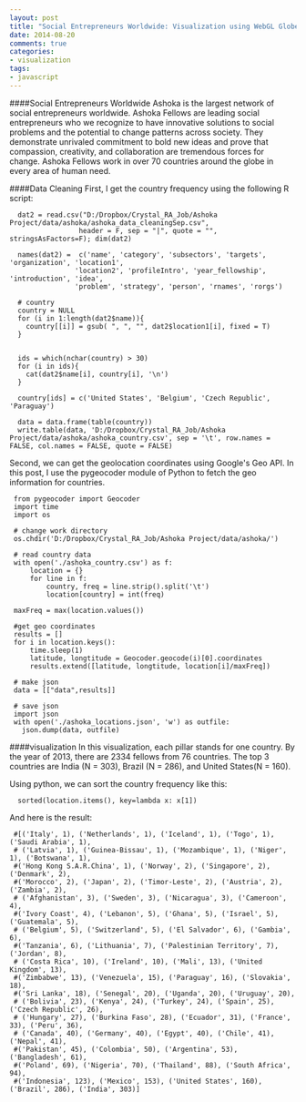```yaml
---
layout: post
title: "Social Entrepreneurs Worldwide: Visualization using WebGL Globe"
date: 2014-08-20
comments: true
categories: 
- visualization
tags:
- javascript
---
```


####Social Entrepreneurs Worldwide
Ashoka is the largest network of social entrepreneurs worldwide. Ashoka Fellows are leading social entrepreneurs who we recognize to have innovative solutions to social problems and the potential to change patterns across society. They demonstrate unrivaled commitment to bold new ideas and prove that compassion, creativity, and collaboration are tremendous forces for change. Ashoka Fellows work in over 70 countries around the globe in every area of human need.

####Data Cleaning
First, I get the country frequency using the following R script: 

      dat2 = read.csv("D:/Dropbox/Crystal_RA_Job/Ashoka Project/data/ashoka/ashoka_data_cleaningSep.csv",
                     header = F, sep = "|", quote = "", stringsAsFactors=F); dim(dat2)
      
      names(dat2) =  c('name', 'category', 'subsectors', 'targets', 'organization', 'location1',
      				'location2', 'profileIntro', 'year_fellowship', 'introduction', 'idea',
      				'problem', 'strategy', 'person', 'rnames', 'rorgs')    
      
      # country
      country = NULL
      for (i in 1:length(dat2$name)){
        country[[i]] = gsub( ", ", "", dat2$location1[i], fixed = T)
      }
      
      
      ids = which(nchar(country) > 30)
      for (i in ids){
        cat(dat2$name[i], country[i], '\n')
      }
      
      country[ids] = c('United States', 'Belgium', 'Czech Republic', 'Paraguay')
      
      data = data.frame(table(country))
      write.table(data, 'D:/Dropbox/Crystal_RA_Job/Ashoka Project/data/ashoka/ashoka_country.csv', sep = '\t', row.names = FALSE, col.names = FALSE, quote = FALSE)

Second, we can get the geolocation coordinates using Google's Geo API. In this post, I use the pygeocoder module of Python to fetch the geo information for countries. 

     from pygeocoder import Geocoder
     import time
     import os
     
     # change work directory
     os.chdir('D:/Dropbox/Crystal_RA_Job/Ashoka Project/data/ashoka/')
     
     # read country data
     with open('./ashoka_country.csv') as f:
         location = {}
         for line in f:
             country, freq = line.strip().split('\t')
             location[country] = int(freq)
             
     maxFreq = max(location.values())    
     
     #get geo coordinates
     results = []    
     for i in location.keys():
         time.sleep(1)
         latitude, longtitude = Geocoder.geocode(i)[0].coordinates
         results.extend([latitude, longtitude, location[i]/maxFreq])
     
     # make json
     data = [["data",results]]
     
     # save json
     import json
     with open('./ashoka_locations.json', 'w') as outfile:
       json.dump(data, outfile)
     


####visualization
In this visualization, each pillar stands for one country. By the year of 2013, there are 2334 fellows from 76 countries. The top 3 countries are India (N = 303), Brazil (N = 286), and United States(N = 160). 

Using python, we can sort the country frequency like this:

      sorted(location.items(), key=lambda x: x[1])

And here is the result:

     #[('Italy', 1), ('Netherlands', 1), ('Iceland', 1), ('Togo', 1), ('Saudi Arabia', 1), 
     # ('Latvia', 1), ('Guinea-Bissau', 1), ('Mozambique', 1), ('Niger', 1), ('Botswana', 1), 
     #('Hong Kong S.A.R.China', 1), ('Norway', 2), ('Singapore', 2), ('Denmark', 2), 
     #('Morocco', 2), ('Japan', 2), ('Timor-Leste', 2), ('Austria', 2), ('Zambia', 2),
     # ('Afghanistan', 3), ('Sweden', 3), ('Nicaragua', 3), ('Cameroon', 4), 
     #('Ivory Coast', 4), ('Lebanon', 5), ('Ghana', 5), ('Israel', 5), ('Guatemala', 5),
     # ('Belgium', 5), ('Switzerland', 5), ('El Salvador', 6), ('Gambia', 6), 
     #('Tanzania', 6), ('Lithuania', 7), ('Palestinian Territory', 7), ('Jordan', 8),
     # ('Costa Rica', 10), ('Ireland', 10), ('Mali', 13), ('United Kingdom', 13), 
     #('Zimbabwe', 13), ('Venezuela', 15), ('Paraguay', 16), ('Slovakia', 18), 
     #('Sri Lanka', 18), ('Senegal', 20), ('Uganda', 20), ('Uruguay', 20),
     # ('Bolivia', 23), ('Kenya', 24), ('Turkey', 24), ('Spain', 25), ('Czech Republic', 26),
     # ('Hungary', 27), ('Burkina Faso', 28), ('Ecuador', 31), ('France', 33), ('Peru', 36),
     # ('Canada', 40), ('Germany', 40), ('Egypt', 40), ('Chile', 41), ('Nepal', 41), 
     #('Pakistan', 45), ('Colombia', 50), ('Argentina', 53), ('Bangladesh', 61), 
     #('Poland', 69), ('Nigeria', 70), ('Thailand', 88), ('South Africa', 94), 
     #('Indonesia', 123), ('Mexico', 153), ('United States', 160), ('Brazil', 286), ('India', 303)]

![]()


 
